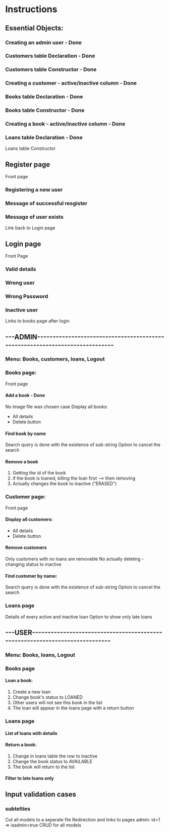 # Instructions

## Essential Objects:
### Creating an admin user - Done
### Customers table Declaration - Done
### Customers table Constructor - Done
### Creating a customer - active/inactive column - Done
### Books table Declaration - Done
### Books table Constructor - Done
### Creating a book - active/inactive column - Done
### Loans table Declaration - Done
Loans table Constructor

## Register page
Front page
### Registering a new user
### Message of successful resgister
### Message of user exists
Link back to Login page

## Login page
Front Page
### Valid details
### Wrong user
### Wrong Password
### Inactive user
Links to books page after login

## ---ADMIN----------------------------------------------------------------------------
### Menu: Books, customers, loans, Logout
### Books page:
Front page
#### Add a book - Done
No image file was chosen case
Display all books:
 - All details
 - Delete button
#### Find book by name
Search query is done with the existence of sub-string
Option to cancel the search
#### Remove a book
1. Getting the id of the book
2. if the book is loaned, killing the loan first --> then removing
3. Actually changes the book to inactive ("ERASED")
### Customer page:
Front page
#### Display all customers:
- All details
- Delete button
#### Remove customers
Only customers with no loans are removable
No actually deleting - changing status to inactive
#### Find customer by name:
Search query is done with the existence of sub-string
Option to cancel the search
### Loans page
Details of every active and inactive loan
Option to show only late loans
## ---USER----------------------------------------------------------------------------
### Menu: Books, loans, Logout
### Books page
#### Loan a book:
1. Create a new loan
2. Change book's status to LOANED
3. Other users will not see this book in the list
4. The loan will appear in the loans page with a return button
### Loans page
#### List of loans with details
#### Return a book:
1. Change in loans table the row to inactive
2. Change the book status to AVAILABLE
3. The book will return to the list
#### Filter to late loans only






## Input validation cases

### subtelties
Cut all models to a seperate file
Redirection and links to pages
admin: id=1 => isadmin=true
CRUD for all models